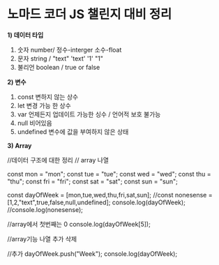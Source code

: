 # 노마드 코더 JS 챌린지 대비 정리

**1) 데이터 타입**

1. 숫자 number/ 정수-interger 소수-float
2. 문자 string / "text" 'text' '1' "1"
3. 불리언 boolean / true or false


**2) 변수**

1. const 변하지 않는 상수
2. let 변경 가능 한 상수
3. var 언제든지 업데이트 가능한 싱수 / 언어적 보호 불가능
4. null 비어있음
5. undefined 변수에 값을 부여하지 않은 상태

**3) Array**

//데이터 구조에 대한 정리
// array 나열

const mon = "mon";
const tue = "tue";
const wed = "wed";
const thu = "thu";
const fri = "fri";
const sat = "sat";
const sun = "sun";

const dayOfWeek = [mon,tue,wed,thu,fri,sat,sun];
//const nonesense = [1,2,"text",true,false,null,undefined];
console.log(dayOfWeek);
//console.log(nonesense);

//array에서 첫번째는 0
console.log(dayOfWeek[5]);

//array기능 나열 추가 삭제

//추가
dayOfWeek.push("Week");
console.log(dayOfWeek);

